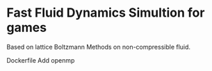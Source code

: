 # Fast Fluid Dynamics Simultion for games

Based on lattice Boltzmann Methods on non-compressible fluid.

Dockerfile Add openmp